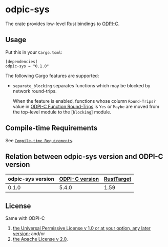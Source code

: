 # odpic-sys

The crate provides low-level Rust bindings to [ODPI-C].

## Usage

Put this in your `Cargo.toml`:

```text
[dependencies]
odpic-sys = "0.1.0"
```

The following Cargo features are supported:

* `separate_blocking` separates functions which may be blocked by network round-trips.

  When the feature is enabled, functions whose column `Round-Trips?` value in
  [ODPI-C Function Round-Trips] is `Yes` or `Maybe` are moved from the top-level
  module to the [`blocking`] module.

## Compile-time Requirements

See [`Compile-time Requirements`](https://docs.rs/cc/latest/cc/#compile-time-requirements).

## Relation between odpic-sys version and ODPI-C version

| odpic-sys version | [ODPI-C version] | [RustTarget] |
|-------|-------|------|
| 0.1.0 | 5.4.0 | 1.59 |

## License

Same with ODPI-C

1. [the Universal Permissive License v 1.0 or at your option, any later version](http://oss.oracle.com/licenses/upl); and/or
2. [the Apache License v 2.0](http://www.apache.org/licenses/LICENSE-2.0).

[`dpi.h`]: https://github.com/oracle/odpi/blob/main/include/dpi.h
[ODPI-C]: https://oracle.github.io/odpi/
[ODPI-C Function Round-Trips]: https://odpi-c.readthedocs.io/en/latest/user_guide/round_trips.html
[ODPI-C version]: https://odpi-c.readthedocs.io/en/latest/releasenotes.html
[RustTarget]: https://docs.rs/bindgen/latest/bindgen/enum.RustTarget.html
